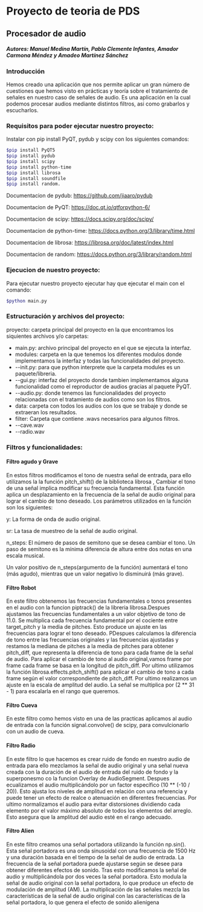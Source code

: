 # Proyecto de teoria de PDS 
## Procesador de audio
##### Autores:  Manuel Medina Martín, Pablo Clemente Infantes, Amador Carmona Méndez y Amadeo Martínez Sánchez
### Introducción
Hemos creado una aplicación que nos permite aplicar un gran número de cuestiones que hemos visto en prácticas y teoría sobre el tratamiento de señales en nuestro caso de señales de audio. Es una aplicación en la cual podemos procesar audios mediante distintos filtros, asi como grabarlos y escucharlos.

### Requisitos para poder ejecutar nuestro proyecto:
Instalar con pip install PyQT, pydub y scipy con los siguientes comandos:
~~~bash
$pip install PyQT5
$pip install pydub
$pip install scipy
$pip install python-time
$pip install librosa
$pip install soundfile
$pip install random.
~~~
Documentacion de pydub: https://github.com/jiaaro/pydub 

Documentacion de PyQT: https://doc.qt.io/qtforpython-6/

Documentacion de scipy: https://docs.scipy.org/doc/scipy/

Documentacion de python-time: https://docs.python.org/3/library/time.html

Documentacion de librosa: https://librosa.org/doc/latest/index.html

Documentacion de random: https://docs.python.org/3/library/random.html

### Ejecucion de nuestro proyecto:
Para ejecutar nuestro proyecto ejecutar hay que ejecutar el main con el comando:
~~~bash
$python main.py
~~~
### Estructuración y archivos del proyecto:

proyecto: carpeta principal del proyecto en la que encontramos los siquientes archivos y/o carpetas:
- main.py: archivo principal del proyecto en el que se ejecuta la interfaz. 
- modules: carpeta en la que tenemos los diferentes modulos donde implementamos la interfaz y todas las funcionalidades del proyecto.
- --init.py: para que python interprete que la carpeta modules es un paquete/libreria.
- --gui.py: interfaz del proyecto donde tambien implementamos alguna funcionalidad como el reproductor de audios gracias al paquete PyQT.
- --audio.py: donde tenemos las funcionalidades del proyecto relacionadas con el tratamiento de audios como son los filtros.
- data: carpeta con todos los audios con los que se trabaje y donde se extraeran los resultados.
- filter: Carpeta que contiene .wavs necesarios para algunos filtros.
- --cave.wav
- --radio.wav
### Filtros y funcionalidades:

#### Filtro agudo y Grave

En estos filtros modificamos el tono de nuestra señal de entrada, para ello utilizamos la la función pitch_shift() de la biblioteca librosa , Cambiar el tono de una señal implica modificar su frecuencia fundamental. Esta función aplica un desplazamiento en la frecuencia de la señal de audio original para lograr el cambio de tono deseado. Los parámetros utilizados en la función son los siguientes:

y: La forma de onda de audio original.

sr: La tasa de muestreo de la señal de audio original.

n_steps: El número de pasos de semitono que se desea cambiar el tono. Un paso de semitono es la mínima diferencia de altura entre dos notas en una escala musical.

Un valor positivo de n_steps(argumento de la función) aumentará el tono (más agudo), mientras que un valor negativo lo disminuirá (más grave).

#### Filtro Robot

En este filtro obtenemos las frecuencias fundamentales o tonos presentes en el audio con la funcion piptrack() de la libreria librosa.Despues ajustamos las frecuencias fundamentales a un valor objetivo de tono de 11.0. Se multiplica cada frecuencia fundamental por el cociente entre target_pitch y la media de pitches. Esto produce un ajuste en las frecuencias para lograr el tono deseado.
PDespues calculamos la diferencia de tono entre las frecuencias originales y las frecuencias ajustadas y restamos la mediana de pitches a la media de pitches para obtener pitch_diff, que representa la diferencia de tono para cada frame de la señal de audio. Para aplicar el cambio de tono al audio original,vamos frame por frame cada frame se basa en la longitud de pitch_diff.
Por ultimo utilizamos la función librosa.effects.pitch_shift() para aplicar el cambio de tono a cada frame según el valor correspondiente de pitch_diff. Por ultimo realizamos un ajuste en la escala de amplitud del audio. La señal se multiplica por (2 ** 31 - 1) para escalarla en el rango que queremos.

#### Filtro Cueva

En este filtro como hemos visto en una de las practicas aplicamos al audio de entrada con la función signal.convolve() de scipy, para convulcionarlo con un audio de cueva.

#### Filtro Radio

En este filtro lo que hacemos es crear ruido de fondo en nuestro audio de entrada para ello mezclamos la señal de audio original y una señal nueva creada con la duración de el audio de entrada del ruido de fondo y la superponesmo co la funcion Overlay de AudioSegment.
Despues ecualizamos el audio multiplicándolo por un factor específico (10 ** (-10 / 20)). Esto ajusta los niveles de amplitud en relación con una referencia y puede tener un efecto de realce o atenuación en diferentes frecuencias.
Por ultimo normalizamos el audio para evitar distorsiones dividiendo cada elemento por el valor máximo absoluto de todos los elementos del arreglo. Esto asegura que la amplitud del audio esté en el rango adecuado.

#### Filtro Alien

En este filtro creamos una señal portadora utilizando la función np.sin(). Esta señal portadora es una onda sinusoidal con una frecuencia de 1500 Hz y una duración basada en el tiempo de la señal de audio de entrada. La frecuencia de la señal portadora puede ajustarse según se desee para obtener diferentes efectos de sonido.
Tras esto modificamos la señal de audio y multiplicándola por dos veces la señal portadora. Esto modula la señal de audio original con la señal portadora, lo que produce un efecto de modulación de amplitud (AM). La multiplicación de las señales mezcla las características de la señal de audio original con las características de la señal portadora, lo que genera el efecto de sonido alienígena
